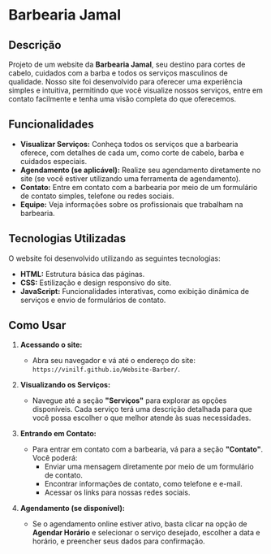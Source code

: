 # **Barbearia Jamal**

## Descrição

Projeto de um website da **Barbearia Jamal**, seu destino para cortes de cabelo, cuidados com a barba e todos os serviços masculinos de qualidade. Nosso site foi desenvolvido para oferecer uma experiência simples e intuitiva, permitindo que você visualize nossos serviços, entre em contato facilmente e tenha uma visão completa do que oferecemos.

## Funcionalidades

- **Visualizar Serviços:** Conheça todos os serviços que a barbearia oferece, com detalhes de cada um, como corte de cabelo, barba e cuidados especiais.
- **Agendamento (se aplicável):** Realize seu agendamento diretamente no site (se você estiver utilizando uma ferramenta de agendamento).
- **Contato:** Entre em contato com a barbearia por meio de um formulário de contato simples, telefone ou redes sociais.
- **Equipe:** Veja informações sobre os profissionais que trabalham na barbearia.

## Tecnologias Utilizadas

O website foi desenvolvido utilizando as seguintes tecnologias:

- **HTML:** Estrutura básica das páginas.
- **CSS:** Estilização e design responsivo do site.
- **JavaScript:** Funcionalidades interativas, como exibição dinâmica de serviços e envio de formulários de contato.

## Como Usar

1. **Acessando o site:**
   - Abra seu navegador e vá até o endereço do site: `https://vinilf.github.io/Website-Barber/`.
  
2. **Visualizando os Serviços:**
   - Navegue até a seção **"Serviços"** para explorar as opções disponíveis. Cada serviço terá uma descrição detalhada para que você possa escolher o que melhor atende às suas necessidades.
   
3. **Entrando em Contato:**
   - Para entrar em contato com a barbearia, vá para a seção **"Contato"**. Você poderá:
     - Enviar uma mensagem diretamente por meio de um formulário de contato.
     - Encontrar informações de contato, como telefone e e-mail.
     - Acessar os links para nossas redes sociais.

4. **Agendamento (se disponível):**
   - Se o agendamento online estiver ativo, basta clicar na opção de **Agendar Horário** e selecionar o serviço desejado, escolher a data e horário, e preencher seus dados para confirmação.

